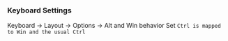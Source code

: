 ### Keyboard Settings
Keyboard -> Layout -> Options -> Alt and Win behavior
Set `Ctrl is mapped to Win and the usual Ctrl`

